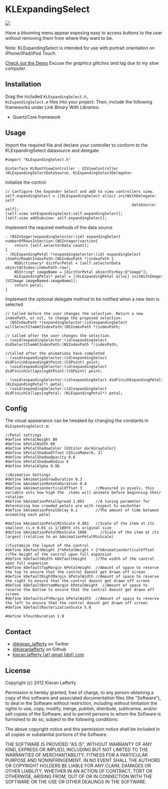 KLExpandingSelect
=======

<img src="https://raw.github.com/KieranLafferty/KLExpandingSelect/master/KLExpandingSelect/iPhoneScreenshot.png" />

Have a blooming menu appear exposing easy to access buttons to the user without removing them from where they want to be. 

Note: KLExpandingSelect is intended for use with portrait orientation on iPhone/iPad/iPod Touch.

[Check out the Demo](http://www.youtube.com/watch?v=nc8JDvieUbU&feature=youtube_gdata_player) *Excuse the graphics glitches and lag due to my slow computer.*

## Installation ##

Drag the included <code>KLExpandingSelect.h, KLExpandingSelect.m</code> files into your project. Then, include the following frameworks under *Link Binary With Libraries*:

* QuartzCore.framework

## Usage ##

Import the required file and declare your controller to conform to the KLExpandingSelect datasource and delegate

	#import "KLExpandingSelect.h"

	@interface KLRootViewController : UIViewController <KLExpandingSelectDataSource, KLExpandingSelectDelegate>


Initialize the control

	// Configure the Expander Select and add to view controllers view.
    self.expandingSelect = [[KLExpandingSelect alloc] initWithDelegate: self
                                                            dataSource: self];
    [self.view setExpandingSelect:self.expandingSelect];
    [self.view addSubview: self.expandingSelect];

Implement the required methods of the data source 

	- (NSInteger)expandingSelector:(id) expandingSelect numberOfRowsInSection:(NSInteger)section{
	    return [self.selectorData count];
	}
	- (KLExpandingPetal *)expandingSelector:(id) expandingSelect itemForRowAtIndexPath:(NSIndexPath *)indexPath {
    	NSDictionary* dictForPetal = [self.selectorData objectAtIndex:indexPath.row];
    	NSString* imageName = [dictForPetal objectForKey:@"image"];
    	KLExpandingPetal* petal = [[KLExpandingPetal alloc] initWithImage:[UIImage imageNamed:imageName]];
    	return petal;
	}

Implement the optional delegate method to be notified when a new item is selected

	// Called before the user changes the selection. Return a new indexPath, or nil, to change the proposed selection.
	- (NSIndexPath *)expandingSelector:(id)expandingSelect willSelectItemAtIndexPath:(NSIndexPath *)indexPath;
	
	// Called after the user changes the selection.
	- (void)expandingSelector:(id)expandingSelect didSelectItemAtIndexPath:(NSIndexPath *)indexPath;
	
	//Called after the animations have completed
	- (void)expandingSelector:(id)expandingSelect didFinishExpandingAtPoint:(CGPoint) point;
	- (void)expandingSelector:(id)expandingSelect didFinishCollapsingAtPoint:(CGPoint) point;
	
	- (void)expandingSelector:(id)expandingSelect didFinishExpandingPetal: (KLExpandingPetal*) petal;
	- (void)expandingSelector:(id)expandingSelect didFinishCollapsingPetal: (KLExpandingPetal*) petal;


## Config ##
The visual appearance can be tweaked by changing the constants in <code>KLExpandingSelect.m</code>:

	//Petal settings
	#define kPetalHeight 80
	#define kPetalWidth 60
	#define kPetalShadowColor [UIColor darkGrayColor]
	#define kPetalShadowOffset CGSizeMake(0, 3)
	#define kPetalShadowOpacity 0.6
	#define kPetalShadowRadius 4
	#define kPetalAlpha 0.96
	
	//Animation Settings
	#define kAnimationGrowDuration 0.3
	#define kAnimationRotateDuration 0.4
	#define kAnimationVerticalOffset 3      //Measured in pixels, this variable sets how high the  items will animate before beginning their rotation
	#define kAnimationPetalSpread 1.003     //A tuning parameter for determining how crowded petals are with respect to eachother
	#define kAnimationPetalDelay 0.1        //The amount of time between animating each petal
	
	#define kAnimationPetalMinScale 0.001   //Scale of the item at its smallest (i.e 0.01 is 1/100th its original size
	#define kAnimationPetalMaxScale 1000      //Scale of the item at its largest (relative to on kAnimationPetalMinScale)
	
	//Customize the layout of the control
	#define kDefaultHeight 2*kPetalHeight + 2*kAnimationVerticalOffset      //The height of the control upon full expansion
	#define kDefaultWidth kDefaultHeight    //The width of the control upon full expansion
	#define kDefaultTopMargin kPetalHeight  //Amount of space to reserve the top to ensure that the control doesnt get drawn off screen
	#define kDefaultRightMargin kPetalWidth //Amount of space to reserve the right to ensure that the control doesnt get drawn off screen
	#define kDefaultBottomMargin kPetalHeight  //Amount of space to reserve the bottom to ensure that the control doesnt get drawn off screen
	#define kDefaultLeftMargin kPetalWidth  //Amount of space to reserve the left to ensure that the control doesnt get drawn off screen
	#define kDefaultRasterizationScale 5.0
	
	#define kTouchDuration 1.0


## Contact ##

* [@kieran_lafferty](https://twitter.com/kieran_lafferty) on Twitter
* [@kieranlafferty](https://github.com/kieranlafferty) on Github
* <a href="mailTo:kieran.lafferty@gmail.com">kieran.lafferty [at] gmail [dot] com</a>

## License ##

Copyright (c) 2012 Kieran Lafferty

Permission is hereby granted, free of charge, to any person obtaining a copy
of this software and associated documentation files (the "Software"), to deal
in the Software without restriction, including without limitation the rights
to use, copy, modify, merge, publish, distribute, sublicense, and/or sell
copies of the Software, and to permit persons to whom the Software is
furnished to do so, subject to the following conditions:

The above copyright notice and this permission notice shall be included in
all copies or substantial portions of the Software.

THE SOFTWARE IS PROVIDED "AS IS", WITHOUT WARRANTY OF ANY KIND, EXPRESS OR
IMPLIED, INCLUDING BUT NOT LIMITED TO THE WARRANTIES OF MERCHANTABILITY,
FITNESS FOR A PARTICULAR PURPOSE AND NONINFRINGEMENT. IN NO EVENT SHALL THE
AUTHORS OR COPYRIGHT HOLDERS BE LIABLE FOR ANY CLAIM, DAMAGES OR OTHER
LIABILITY, WHETHER IN AN ACTION OF CONTRACT, TORT OR OTHERWISE, ARISING FROM,
OUT OF OR IN CONNECTION WITH THE SOFTWARE OR THE USE OR OTHER DEALINGS IN
THE SOFTWARE.